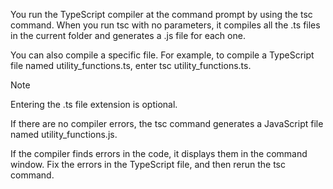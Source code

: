 You run the TypeScript compiler at the command prompt by using the tsc command. When you run tsc with no parameters, it compiles all the .ts files in the current folder and generates a .js file for each one.

You can also compile a specific file. For example, to compile a TypeScript file named utility_functions.ts, enter tsc utility_functions.ts.

 Note

Entering the .ts file extension is optional.

If there are no compiler errors, the tsc command generates a JavaScript file named utility_functions.js.

If the compiler finds errors in the code, it displays them in the command window. Fix the errors in the TypeScript file, and then rerun the tsc command.
